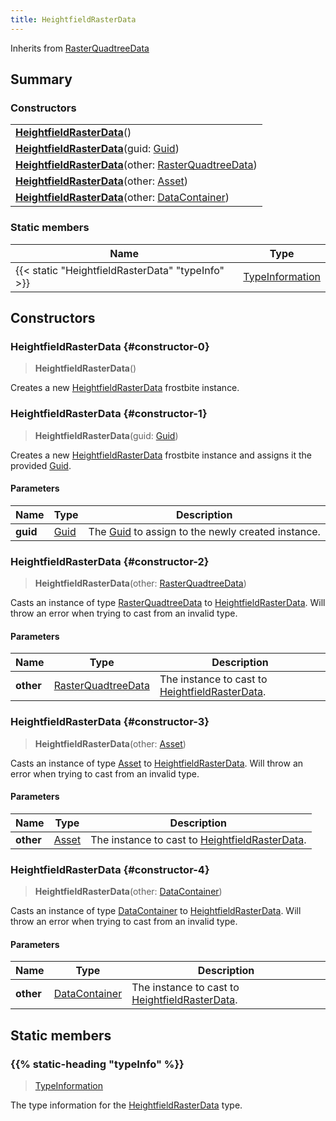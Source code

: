 ```yaml
---
title: HeightfieldRasterData
---
```


Inherits from 
[RasterQuadtreeData](/vext/ref/fb/rasterquadtreedata)

## Summary
### Constructors
| |
| ----------- |
| **[HeightfieldRasterData](#constructor-0)**() |
| **[HeightfieldRasterData](#constructor-1)**(guid: [Guid](/vext/ref/shared/class/guid)) |
| **[HeightfieldRasterData](#constructor-2)**(other: [RasterQuadtreeData](/vext/ref/fb/rasterquadtreedata)) |
| **[HeightfieldRasterData](#constructor-3)**(other: [Asset](/vext/ref/fb/asset)) |
| **[HeightfieldRasterData](#constructor-4)**(other: [DataContainer](/vext/ref/shared/class/datacontainer)) |

### Static members
| Name | Type |
| ---- | ---- |
| {{< static "HeightfieldRasterData" "typeInfo" >}} | [TypeInformation](/vext/ref/shared/class/typeinformation) |

## Constructors
### HeightfieldRasterData {#constructor-0}
> **HeightfieldRasterData**()

Creates a new [HeightfieldRasterData](/vext/ref/fb/heightfieldrasterdata) frostbite instance.

### HeightfieldRasterData {#constructor-1}
> **HeightfieldRasterData**(guid: [Guid](/vext/ref/shared/class/guid))

Creates a new [HeightfieldRasterData](/vext/ref/fb/heightfieldrasterdata) frostbite instance and assigns it the provided [Guid](/vext/ref/shared/class/guid).

#### Parameters
| Name | Type | Description |
| ---- | ---- | ----------- |
| **guid** | [Guid](/vext/ref/shared/class/guid) | The [Guid](/vext/ref/shared/class/guid) to assign to the newly created instance. |

### HeightfieldRasterData {#constructor-2}
> **HeightfieldRasterData**(other: [RasterQuadtreeData](/vext/ref/fb/rasterquadtreedata))

Casts an instance of type [RasterQuadtreeData](/vext/ref/fb/rasterquadtreedata) to [HeightfieldRasterData](/vext/ref/fb/heightfieldrasterdata). Will throw an error when trying to cast from an invalid type.

#### Parameters
| Name | Type | Description |
| ---- | ---- | ----------- |
| **other** | [RasterQuadtreeData](/vext/ref/fb/rasterquadtreedata) | The instance to cast to [HeightfieldRasterData](/vext/ref/fb/heightfieldrasterdata). |

### HeightfieldRasterData {#constructor-3}
> **HeightfieldRasterData**(other: [Asset](/vext/ref/fb/asset))

Casts an instance of type [Asset](/vext/ref/fb/asset) to [HeightfieldRasterData](/vext/ref/fb/heightfieldrasterdata). Will throw an error when trying to cast from an invalid type.

#### Parameters
| Name | Type | Description |
| ---- | ---- | ----------- |
| **other** | [Asset](/vext/ref/fb/asset) | The instance to cast to [HeightfieldRasterData](/vext/ref/fb/heightfieldrasterdata). |

### HeightfieldRasterData {#constructor-4}
> **HeightfieldRasterData**(other: [DataContainer](/vext/ref/shared/class/datacontainer))

Casts an instance of type [DataContainer](/vext/ref/shared/class/datacontainer) to [HeightfieldRasterData](/vext/ref/fb/heightfieldrasterdata). Will throw an error when trying to cast from an invalid type.

#### Parameters
| Name | Type | Description |
| ---- | ---- | ----------- |
| **other** | [DataContainer](/vext/ref/shared/class/datacontainer) | The instance to cast to [HeightfieldRasterData](/vext/ref/fb/heightfieldrasterdata). |

## Static members
### {{% static-heading "typeInfo" %}}
> [TypeInformation](/vext/ref/shared/class/typeinformation)

The type information for the [HeightfieldRasterData](/vext/ref/fb/heightfieldrasterdata) type.

